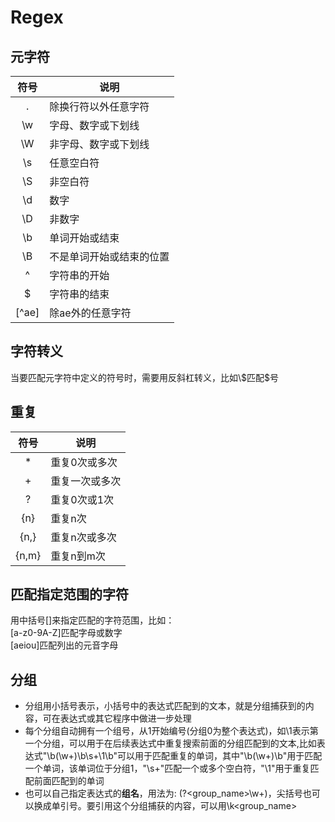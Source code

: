 # Regex

## **元字符**  

| 符号  | 说明                     |
| :---: | ------------------------ |
| .     | 除换行符以外任意字符     |
| \w    | 字母、数字或下划线       |
| \W    | 非字母、数字或下划线     |
| \s    | 任意空白符               |
| \S    | 非空白符                 |
| \d    | 数字                     |
| \D    | 非数字                   |
| \b    | 单词开始或结束           |
| \B    | 不是单词开始或结束的位置 |
| ^     | 字符串的开始             |
| $     | 字符串的结束             |
| [^ae] | 除ae外的任意字符         |

## **字符转义**  
当要匹配元字符中定义的符号时，需要用反斜杠转义，比如\\$匹配\$号

## **重复**  

| 符号  | 说明           |
| :---: | -------------- |
| *     | 重复0次或多次  |
| +     | 重复一次或多次 |
| ?     | 重复0次或1次   |
| {n}   | 重复n次        |
| {n,}  | 重复n次或多次  |
| {n,m} | 重复n到m次     |

## **匹配指定范围的字符**  
用中括号[]来指定匹配的字符范围，比如：  
[a-z0-9A-Z]匹配字母或数字  
[aeiou]匹配列出的元音字母  

## **分组**  
- 分组用小括号表示，小括号中的表达式匹配到的文本，就是分组捕获到的内容，可在表达式或其它程序中做进一步处理  
- 每个分组自动拥有一个组号，从1开始编号(分组0为整个表达式)，如\\1表示第一个分组，可以用于在后续表达式中重复搜索前面的分组匹配到的文本,比如表达式"\b(\w+)\b\s+\1\b"可以用于匹配重复的单词，其中"\b(\w+)\b"用于匹配一个单词，该单词位于分组1，"\s+"匹配一个或多个空白符，"\1"用于重复匹配前面匹配到的单词
- 也可以自己指定表达式的**组名**，用法为: (?<group_name>\w+)，尖括号也可以换成单引号。要引用这个分组捕获的内容，可以用\k<group_name>  
